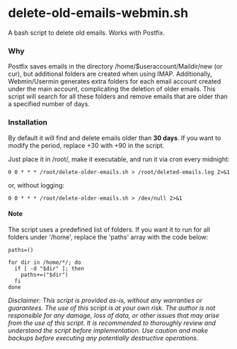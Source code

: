 # delete-old-emails-webmin.sh

A bash script to delete old emails. Works with Postfix.

### Why

Postfix saves emails in the directory /home/$useraccount/Maildir/new (or cur), but additional folders are created when using IMAP. Additionally, Webmin/Usermin generates extra folders for each email account created under the main account, complicating the deletion of older emails. This script will search for all these folders and remove emails that are older than a specified number of days.

### Installation

By default it will find and delete emails older than **30 days**. If you want to modify the period, replace +30 with +90 in the script.

Just place it in /root/, make it executable, and run it via cron every midnight:

```
0 0 * * * /root/delete-older-emails.sh > /root/deleted-emails.log 2>&1
```

or, without logging:

```
0 0 * * * /root/delete-older-emails.sh > /dev/null 2>&1
```

#### Note

The script uses a predefined list of folders. If you want it to run for all folders under '/home', replace the 'paths' array with the code below:
```
paths=()

for dir in /home/*/; do
  if [ -d "$dir" ]; then
    paths+=("$dir")
  fi
done
```


*Disclaimer: This script is provided as-is, without any warranties or guarantees. The use of this script is at your own risk. The author is not responsible for any damage, loss of data, or other issues that may arise from the use of this script. It is recommended to thoroughly review and understand the script before implementation. Use caution and make backups before executing any potentially destructive operations.*
